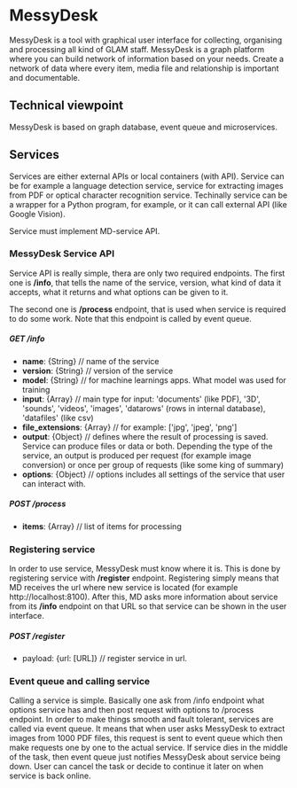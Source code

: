 # MessyDesk
MessyDesk is a tool with graphical user interface for collecting, organising and processing all kind of GLAM staff. MessyDesk is a graph platform where you can build network of information based on your needs. Create a network of data where every item, media file and relationship is important and documentable.

## Technical viewpoint
MessyDesk is based on graph database, event queue and microservices. 

## Services
Services are either external APIs or local containers (with API). Service can be for example a language detection service, service for extracting images from PDF or optical character recognition service. Techinally service can be a wrapper for a Python program, for example, or it can call external API (like Google Vision). 

Service must implement MD-service API.

### MessyDesk Service API
Service API is really simple, thera are only two required endpoints. The first one is **/info**, that tells the name of the service, version, what kind of data it accepts, what it returns and what options can be given to it.

The second one is **/process** endpoint, that is used when service is required to do some work. Note that this endpoint is called by event queue.

##### GET /info
- **name**: {String} // name of the service
- **version**: {String} // version of the service
- **model**: {String} // for machine learnings apps. What model was used for training
- **input**: {Array} // main type for input: 'documents' (like PDF), '3D', 'sounds', 'videos', 'images', 'datarows' (rows in internal database), 'datafiles' (like csv)
- **file_extensions**: {Array} //  for example: ['jpg', 'jpeg', 'png']
- **output**: {Object} // defines where the result of processing is saved.
Service can produce files or data or both. Depending the type of the service, an output is produced per request (for example image conversion) or once per group of requests (like some king of summary)
- **options**: {Object} // options includes all settings of the service that user can interact with.

##### POST /process
- **items**: {Array} // list of items for processing

### Registering service
In order to use service, MessyDesk must know where it is. This is done by registering service with **/register** endpoint. Registering simply means that MD receives the url where new service is located (for example http://localhost:8100). After this, MD asks more information about service from its **/info** endpoint on that URL so that service can be shown in the user interface.

##### POST /register
- payload: {url: [URL]} // register service in url.

### Event queue and calling service
Calling a service is simple. Basically one ask from /info endpoint what options service has and then post request with options to /process endpoint.
In order to make things smooth and fault tolerant, services are called via event queue. It means that when user asks MessyDesk to extract images from 1000 PDF files, this request is sent to event queue which then make requests one by one to the actual service.
If service dies in the middle of the task, then event queue just notifies MessyDesk about service being down. User can cancel the task or decide to continue it later on when service is back online. 




